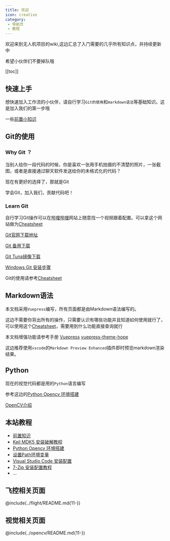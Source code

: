 ```yaml
---
title: 欢迎
icon: creative
category:
 - 导航页
 - 教程
---
```


欢迎来到无人机项目的wiki,这边汇总了入门需要的几乎所有知识点，并持续更新中

希望小伙伴们不要掉队哦

[[toc]]

## 快速上手

想快速加入工作流的小伙伴，请自行学习`Git的使用`和`markdown语法`等基础知识。这是加入我们的第一步哦

一些[前置小知识](/guide/preknowledge/README.md)

## Git的使用

### Why Git ？

当别人给你一段代码的时候，你是喜欢一张用手机拍摄的不清楚的照片，一张截图，或者是直接通过聊天软件发送给你的未格式化的代码？

现在有更好的选择了，那就是Git

学会Git，加入我们，贡献代码吧！

### Learn Git

自行学习Git操作可以在[哔哩哔哩](https://www.bilibili.com)网站上随意找一个视频跟着配置。可以拿这个网站做为[Cheatsheet](https://www.runoob.com/git/git-tutorial.html)

[Git官网下载地址](https://git-scm.com/)

[Git 备用下载](https://nas.dustella.net/s/wncP)

[Git Tuna镜像下载](https://mirror.tuna.tsinghua.edu.cn/github-release/git-for-windows/git/LatestRelease/)

[Windows Git 安装步骤](/guide/guide-how-to-install-vscode.html#git-安装步骤)

Git的使用请参考[Cheatsheet](https://www.runoob.com/git/git-tutorial.html)

## Markdown语法

本文档采用`Vuepress`编写，所有页面都是由Markdown语法编写的。

这边不需要你背出所有的操作，只需要认识有哪些功能并且知道如何使用就行了，可以使用这个[Cheatsheet](https://www.runoob.com/markdown/md-tutorial.html)，需要用到什么功能直接查询就行

本文档增强功能请参考手册 [Vuepress](https://vuepress.github.io/) [vuepress-theme-hope](https://vuepress-theme-hope.github.io/v2/)

这边推荐使用`vscode`的`Markdown Preview Enhanced`插件即时预览markdown渲染结果。

## Python

现在的视觉代码都是用的`Python`语言编写

参考这边的[Python Opencv 环境搭建](guide-python-opencv-env-config)

[OpenCV介绍](/opencv/intro-opencv.md)

## 本站教程

- [前置知识](/guide/preknowledge/)
- [Keil MDK5 安装破解教程](guide-how-to-install-keil5.md)
- [Python Opencv 环境搭建](guide-python-opencv-env-config.md)
- [设置Path环境变量](guide-how-to-set-path-win.md)
- [Visual Studio Code 安装配置](guide-how-to-install-vscode.md)
- [7-Zip 安装配置教程](guide-how-to-install-7-zip.md)
- ...

## 飞控相关页面

@include(../flight/README.md{11-})

## 视觉相关页面

@include(../opencv/README.md{11-})
